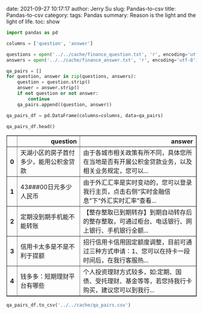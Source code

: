 date: 2021-09-27 10:17:17
author: Jerry Su
slug: Pandas-to-csv
title: Pandas-to-csv
category: 
tags: Pandas
summary: Reason is the light and the light of life.
toc: show


```python
import pandas as pd
```


```python
columns = ['question', 'answer']
```


```python
questions = open('../../cache/finance_question.txt', 'r', encoding='utf-8').readlines()
answers = open('../../cache/finance_answer.txt', 'r', encoding='utf-8').readlines()
```


```python
qa_pairs = []
for question, answer in zip(questions, answers):
    question = question.strip()
    answer = answer.strip()
    if not question or not answer:
        continue
    qa_pairs.append((question, answer))
```


```python
qa_pairs_df = pd.DataFrame(columns=columns, data=qa_pairs)
```


```python
qa_pairs_df.head()
```




<div>
<style scoped>
    .dataframe tbody tr th:only-of-type {
        vertical-align: middle;
    }

    .dataframe tbody tr th {
        vertical-align: top;
    }

    .dataframe thead th {
        text-align: right;
    }
</style>
<table border="1" class="dataframe">
  <thead>
    <tr style="text-align: right;">
      <th></th>
      <th>question</th>
      <th>answer</th>
    </tr>
  </thead>
  <tbody>
    <tr>
      <th>0</th>
      <td>天湖小区的房子首付多少，能用公积金贷款</td>
      <td>由于各城市相关政策有所不同，具体您所在当地是否有开展公积金贷款业务，以及相关业务规定，您可以...</td>
    </tr>
    <tr>
      <th>1</th>
      <td>43###00日元多少人民币</td>
      <td>由于外汇汇率是实时变动的，您可以登录我行主页，点击右侧“实时金融信息”下“外汇实时汇率”查看...</td>
    </tr>
    <tr>
      <th>2</th>
      <td>定期没到期手机能不能转账</td>
      <td>【整存整取已到期转存】到期自动转存后的整存整取，可通过柜台、电话银行、网上银行、手机银行全额...</td>
    </tr>
    <tr>
      <th>3</th>
      <td>信用卡太多是不是不利于提额</td>
      <td>招行信用卡信用固定额度调整，目前可通过三种方式申请：1、您可以在持卡一段时间后，在我行客服热...</td>
    </tr>
    <tr>
      <th>4</th>
      <td>钱多多：短期理财平台有哪些</td>
      <td>个人投资理财方式较多，如:定期、国债、受托理财、基金等等，若您持我行卡购买，建议您可以到我行...</td>
    </tr>
  </tbody>
</table>
</div>




```python
qa_pairs_df.to_csv('../../cache/qa_pairs.csv')
```
